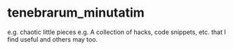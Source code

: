 # tenebrarum_minutatim
e.g. chaotic little pieces
e.g. A collection of hacks, code snippets, etc. that I find useful and others may too.
